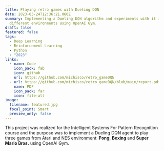 ```yaml
---
title: Playing retro games with Dueling DQN
date: 2023-03-24T12:36:21.060Z
summary: Implementing a Dueling DQN algorithm and experiments with it in
  different environments using OpenAI Gym.
draft: false
featured: false
tags:
  - Deep Learning
  - Reinforcement Learning
  - Python
  - "2023"
links:
  - name: Code
    icon_pack: fab
    icon: github
    url: https://github.com/michisco/retro_gameDQN
  - url: https://github.com/michisco/retro_gameDQN/blob/main/report.pdf
    name: PDF
    icon_pack: far
    icon: file-alt
image:
  filename: featured.jpg
  focal_point: Smart
  preview_only: false
---
```

This project was realized for the Intelligent Systems For Pattern Recognition course and the purpose was to implement a Dueling DQN agent to play three games from Atari and NES environment: **Pong**, **Boxing** and **Super Mario Bros.** using OpenAI Gym.